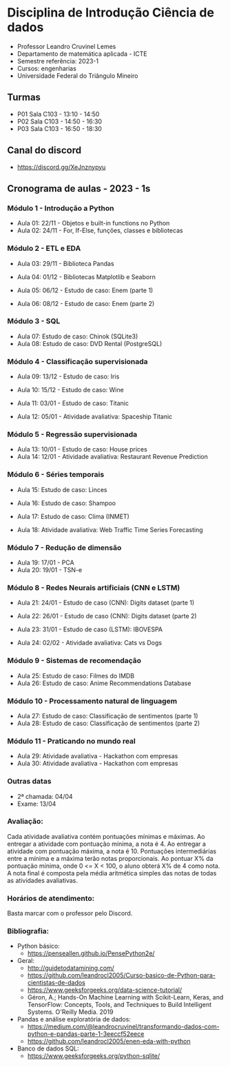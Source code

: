 # Disciplina de Introdução Ciência de dados

- Professor Leandro Cruvinel Lemes
- Departamento de matemática aplicada - ICTE
- Semestre referência: 2023-1
- Cursos: engenharias
- Universidade Federal do Triângulo Mineiro

## Turmas

- P01 Sala C103 - 13:10 - 14:50
- P02 Sala C103 - 14:50 - 16:30
- P03 Sala C103 - 16:50 - 18:30

## Canal do discord

- https://discord.gg/XeJnznypyu

## Cronograma de aulas - 2023 - 1s

### Módulo 1 - Introdução a Python

- Aula 01: 22/11 - Objetos e built-in functions no Python
- Aula 02: 24/11 - For, If-Else, funções, classes e bibliotecas

### Módulo 2 - ETL e EDA

- Aula 03: 29/11 - Biblioteca Pandas
- Aula 04: 01/12 - Bibliotecas Matplotlib e Seaborn

- Aula 05: 06/12 - Estudo de caso: Enem (parte 1) 
- Aula 06: 08/12 - Estudo de caso: Enem (parte 2)

### Módulo 3 - SQL

- Aula 07: Estudo de caso: Chinok (SQLite3)
- Aula 08: Estudo de caso: DVD Rental (PostgreSQL)

### Módulo 4 - Classificação supervisionada

- Aula 09: 13/12 - Estudo de caso: Iris
- Aula 10: 15/12 - Estudo de caso: Wine 

- Aula 11: 03/01 - Estudo de caso: Titanic
- Aula 12: 05/01 - Atividade avaliativa: Spaceship Titanic

### Módulo 5 - Regressão supervisionada

- Aula 13: 10/01 - Estudo de caso: House prices
- Aula 14: 12/01 - Atividade avaliativa: Restaurant Revenue Prediction

### Módulo 6 - Séries temporais

- Aula 15: Estudo de caso: Linces
- Aula 16: Estudo de caso: Shampoo

- Aula 17: Estudo de caso: Clima (INMET)
- Aula 18: Atividade avaliativa: Web Traffic Time Series Forecasting

### Módulo 7 - Redução de dimensão

- Aula 19: 17/01 - PCA
- Aula 20: 19/01 - TSN-e

### Módulo 8 - Redes Neurais artificiais (CNN e LSTM)

- Aula 21: 24/01 - Estudo de caso (CNN): Digits dataset (parte 1) 
- Aula 22: 26/01 - Estudo de caso (CNN): Digits dataset (parte 2)

- Aula 23: 31/01 - Estudo de caso (LSTM): IBOVESPA
- Aula 24: 02/02 - Atividade avaliativa: Cats vs Dogs

### Módulo 9 - Sistemas de recomendação

- Aula 25: Estudo de caso: Filmes do IMDB
- Aula 26: Estudo de caso: Anime Recommendations Database

### Módulo 10 - Processamento natural de linguagem

- Aula 27: Estudo de caso: Classificação de sentimentos (parte 1)
- Aula 28: Estudo de caso: Classificação de sentimentos (parte 2)

### Módulo 11 - Praticando no mundo real

- Aula 29: Atividade avaliativa - Hackathon com empresas
- Aula 30: Atividade avaliativa - Hackathon com empresas

### Outras datas

- 2ª chamada: 04/04
- Exame: 13/04

### Avaliação:

Cada atividade avaliativa contém pontuações mínimas e máximas. Ao entregar a atividade com pontuação mínima, a nota é 4. Ao entregar a atividade com pontuação máxima, a nota é 10. Pontuações intermediárias entre a mínima e a máxima terão notas proporcionais. Ao pontuar X% da pontuação mínima, onde 0 <= X < 100, o aluno obterá X% de 4 como nota. A nota final é composta pela média aritmética simples das notas de todas as atividades avaliativas. 

### Horários de atendimento:
Basta marcar com o professor pelo Discord.

### Bibliografia:

- Python básico:
    - https://penseallen.github.io/PensePython2e/
- Geral:
    - http://guidetodatamining.com/
    - https://github.com/leandrocl2005/Curso-basico-de-Python-para-cientistas-de-dados
    - https://www.geeksforgeeks.org/data-science-tutorial/
    - Géron, A.; Hands-On Machine Learning with Scikit-Learn, Keras, and TensorFlow: Concepts, Tools, and Techniques to Build Intelligent Systems. O'Reilly Media. 2019
- Pandas e análise exploratória de dados:
    - https://medium.com/@leandrocruvinel/transformando-dados-com-python-e-pandas-parte-1-3eeccf52eece
    - https://github.com/leandrocl2005/enen-eda-with-python
- Banco de dados SQL:
    - https://www.geeksforgeeks.org/python-sqlite/

